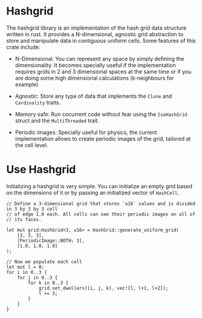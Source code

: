 # Hashgrid

The hashgrid library is an implementation of the hash grid data structure written in rust. It provides a N-dimensional, agnostic grid abstraction to store and manipulate data in contiguous uniform cells. Some features of this crate include:

- N-Dimensional: You can represent any space by simply defining the dimensionality. It becomes specially useful if the implementation requires grids in 2 and 3 dimensional spaces at the same time or if you are doing some high dimensional calculations (k-neighbours for example)

- Agnostic: Store any type of data that implements the `Clone` and `Cardinality` traits.

- Memory safe: Run cocurrent code without fear using the `IsoHashGrid` struct and the `MultiThreaded` trait.

- Periodic images: Specially useful for physics, the current implementation allows to create periodic images of the grid, tailored at the cell level.

# Use Hashgrid

Initializing a hashgrid is very simple. You can initialize an empty grid based
on the dimensions of it or by passing an initialized vector of `HashCell`. 

```
// Define a 3-dimensional grid that stores `u16` values and is divided in 3 by 3 by 3 cell 
// of edge 1.0 each. All cells can see their periodic images on all of 
// its faces.

let mut grid:HashGrid<3, u16> = HashGrid::generate_uniform_grid(
    [3, 3, 3],  
    [PeriodicImage::BOTH; 3],
    [1.0, 1.0, 1.0]
);

// Now we populate each cell
let mut l = 0;
for i in 0..3 {
    for j in 0..3 {
        for k in 0..3 {
            grid.set_dwellers([i, j, k], vec![l, l+1, l+2]);
            l += 3;
        }
    }
}
```
